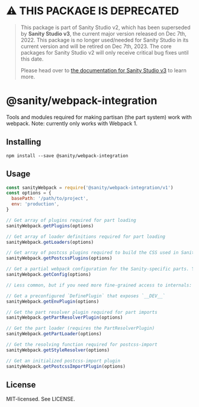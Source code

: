 # ⚠️ THIS PACKAGE IS DEPRECATED

> This package is part of Sanity Studio v2, which has been superseded by **Sanity Studio v3**, the current major version released on Dec 7th, 2022. This package is no longer used/needed for Sanity Studio in its current version and will be retired on Dec 7th, 2023. The core packages for Sanity Studio v2 will only receive critical bug fixes until this date.
>
> Please head over to [the documentation for Sanity Studio v3](https://www.sanity.io/docs/sanity-studio) to learn more.

# @sanity/webpack-integration

Tools and modules required for making partisan (the part system) work with webpack. Note: currently only works with Webpack 1.

## Installing

```
npm install --save @sanity/webpack-integration
```

## Usage

```js
const sanityWebpack = require('@sanity/webpack-integration/v1')
const options = {
  basePath: '/path/to/project',
  env: 'production',
}

// Get array of plugins required for part loading
sanityWebpack.getPlugins(options)

// Get array of loader definitions required for part loading
sanityWebpack.getLoaders(options)

// Get array of postcss plugins required to build the CSS used in Sanity
sanityWebpack.getPostcssPlugins(options)

// Get a partial webpack configuration for the Sanity-specific parts. You'll have to merge this with your existing webpack config.
sanityWebpack.getConfig(options)

// Less common, but if you need more fine-grained access to internals:

// Get a preconfigured `DefinePlugin` that exposes `__DEV__`
sanityWebpack.getEnvPlugin(options)

// Get the part resolver plugin required for part imports
sanityWebpack.getPartResolverPlugin(options)

// Get the part loader (requires the PartResolverPlugin)
sanityWebpack.getPartLoader(options)

// Get the resolving function required for postcss-import
sanityWebpack.getStyleResolver(options)

// Get an initialized postcss-import plugin
sanityWebpack.getPostcssImportPlugin(options)
```

## License

MIT-licensed. See LICENSE.
